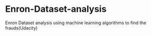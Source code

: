 # Enron-Dataset-analysis
 Enron Dataset analysis using machine learning algorithms to find the frauds(Udacity) 
